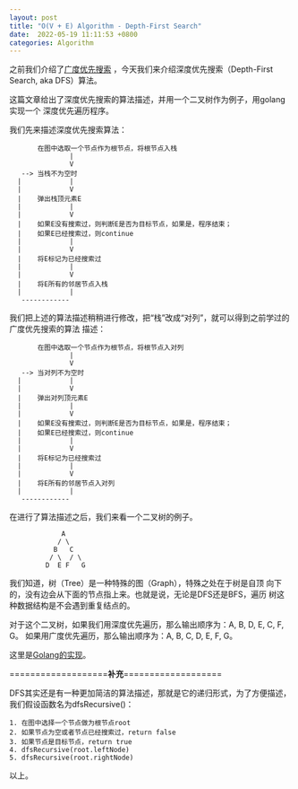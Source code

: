```yaml
---
layout: post
title: "O(V + E) Algorithm - Depth-First Search"
date:  2022-05-19 11:11:53 +0800
categories: Algorithm
---
```


之前我们介绍了[广度优先搜索](https://guo-sj.github.io/algorithm/2022/04/19/bfs.html)
，今天我们来介绍深度优先搜索（Depth-First Search, aka DFS）算法。

这篇文章给出了深度优先搜索的算法描述，并用一个二叉树作为例子，用golang实现一个
深度优先遍历程序。

我们先来描述深度优先搜索算法：
```
       在图中选取一个节点作为根节点，将根节点入栈
               |
               V
   --> 当栈不为空时
  |            |
  |            V
  |    弹出栈顶元素E
  |            |
  |            V
  |    如果E没有搜索过，则判断E是否为目标节点，如果是，程序结束；
  |    如果E已经搜索过，则continue
  |            |
  |            V
  |    将E标记为已经搜索过
  |            |
  |            V
  |    将E所有的邻居节点入栈
  |            |
   ------------
```

我们把上述的算法描述稍稍进行修改，把“栈”改成“对列”，就可以得到之前学过的广度优先搜索的算法
描述：
```
       在图中选取一个节点作为根节点，将根节点入对列
               |
               V
   --> 当对列不为空时
  |            |
  |            V
  |    弹出对列顶元素E
  |            |
  |            V
  |    如果E没有搜索过，则判断E是否为目标节点，如果是，程序结束；
  |    如果E已经搜索过，则continue
  |            |
  |            V
  |    将E标记为已经搜索过
  |            |
  |            V
  |    将E所有的邻居节点入对列
  |            |
   ------------
```

在进行了算法描述之后，我们来看一个二叉树的例子。
```
             A
            / \
           B   C
          / \  / \
         D  E F   G
```
我们知道，树（Tree）是一种特殊的图（Graph），特殊之处在于树是自顶
向下的，没有边会从下面的节点指上来。也就是说，无论是DFS还是BFS，遍历
树这种数据结构是不会遇到重复结点的。

对于这个二叉树，如果我们用深度优先遍历，那么输出顺序为：A, B, D, E, C, F, G。 
如果用广度优先遍历，那么输出顺序为：A, B, C, D, E, F, G。

这里是[Golang的实现](https://github.com/guo-sj/algorithm-go/blob/master/binary-tree-bfs-dfs/main.go)。

===================**补充**===================

DFS其实还是有一种更加简洁的算法描述，那就是它的递归形式，为了方便描述，我们假设函数名为dfsRecursive()：
```
1. 在图中选择一个节点做为根节点root
2. 如果节点为空或者节点已经搜索过，return false
3. 如果节点是目标节点，return true
4. dfsRecursive(root.leftNode)
5. dfsRecursive(root.rightNode)
```

以上。

